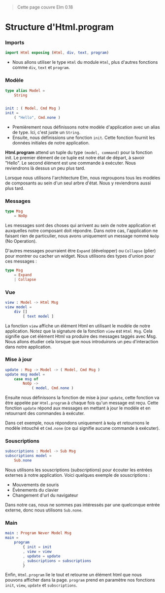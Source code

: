 > Cette page couvre Elm 0.18

# Structure d'Html.program

### Imports

```elm
import Html exposing (Html, div, text, program)
```

- Nous allons utiliser le type `Html` du module `Html`, plus d'autres fonctions comme `div`, `text` et `program`.

### Modèle

```elm
type alias Model =
    String


init : ( Model, Cmd Msg )
init =
    ( "Hello", Cmd.none )
```

- Premièrement nous définissons notre modèle d'application avec un alias de type. Ici, c'est juste un `String`.
- Ensuite, nous définissions une fonction `init`. Cette fonction fournit les données initiales de notre application.

__Html.program__ attend un tuple du type `(model, command)` pour la fonction init. Le premier élément de ce tuple est notre état de départ, à savoir "Hello". Le second élément est une commande à exécuter. Nous reviendrons là dessus un peu plus tard.


Lorsque nous utilisons l'architecture Elm, nous regroupons tous les modèles de composants au sein d'un seul arbre d'état. Nous y reviendrons aussi plus tard.

### Messages

```elm
type Msg
    = NoOp
```

Les messages sont des choses qui arrivent au sein de notre application et auxquelles notre composant doit répondre. Dans notre cas, l'application ne faisant rien de particulier, nous avons uniquement un message nommé `NoOp` (No Operation).

D'autres messages pourraient être `Expand` (développer) ou `Collapse` (plier) pour montrer ou cacher un widget. Nous utilisons des types d'union pour ces messages :

```elm
type Msg
    = Expand
    | Collapse
```

### Vue

```elm
view : Model -> Html Msg
view model =
    div []
        [ text model ]
```

La fonction `view` affiche un élément Html en utilisant le modèle de notre application. Notez que la signature de la fonction `view` est `Html Msg`. Cela signifie que cet élément Html va produire des messages taggés avec Msg. Nous allons étudier cela lorsque que nous introduirons un peu d'interaction dans notre application.

### Mise à jour

```elm
update : Msg -> Model -> ( Model, Cmd Msg )
update msg model =
    case msg of
        NoOp ->
            ( model, Cmd.none )
```

Ensuite nous définissons la fonction de mise à jour `update`, cette fonction va être appelée par `Html.program` à chaque fois qu'un message est reçu. Cette fonction `update` répond aux messages en mettant à jour le modèle et en retournant des commandes à exécuter.

Dans cet exemple, nous répondons uniquement à `NoOp` et retournons le modèle intouché et `Cmd.none` (ce qui signifie aucune commande à exécuter).

### Souscriptions

```elm
subscriptions : Model -> Sub Msg
subscriptions model =
    Sub.none
```

Nous utilisons les souscriptions (_subscriptions_) pour écouter les entrées externes à notre application. Voici quelques exemple de souscriptions :

- Mouvements de souris
- Évènements du clavier
- Changement d'url du navigateur

Dans notre cas, nous ne sommes pas intéressés par une quelconque entrée externe, donc nous utilisons `Sub.none`.

### Main

```elm
main : Program Never Model Msg
main =
    program
        { init = init
        , view = view
        , update = update
        , subscriptions = subscriptions
        }
```

Enfin, `Html.program` lie le tout et retourne un élément html que nous pouvons afficher dans la page. `program` prend en paramètre nos fonctions `init`, `view`, `update` et `subscriptions`.






 
